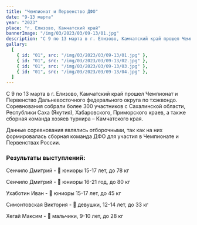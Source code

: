 ```yaml
---
title: "Чемпионат и Первенство ДФО"
date: "9-13 марта"
year: "2023"
place: "г. Елизово, Камчатский край"
bannerImage: "/img/03/2023/03/09-13/01.jpg"
description: "С 9 по 13 марта в г. Елизово, Камчатский край прошел Чемпионат и Первенство Дальневосточного федерального округа по тхэквондо. Соревнования собрали более 300 участников с Сахалинской области, Республики Саха (Якутия), Хабаровского, Приморского краев, а также сборная команда хозяев турнира – Камчатского края. Данные соревнования являлись отборочными, так как на них формировалась сборная команда ДФО для участия в Чемпионате и Первенствах России. "
gallary:
  [
    { id: "01", src: "/img/03/2023/03/09-13/01.jpg" },
    { id: "01", src: "/img/03/2023/03/09-13/02.jpg" },
    { id: "01", src: "/img/03/2023/03/09-13/03.jpg" },
    { id: "01", src: "/img/03/2023/03/09-13/04.jpg" },
  ]
---
```


С 9 по 13 марта в г. Елизово, Камчатский край прошел Чемпионат и Первенство Дальневосточного федерального округа по тхэквондо. Соревнования собрали более 300 участников с Сахалинской области, Республики Саха (Якутия), Хабаровского, Приморского краев, а также сборная команда хозяев турнира – Камчатского края.

Данные соревнования являлись отборочными, так как на них формировалась сборная команда ДФО для участия в Чемпионате и Первенствах России.

### Результаты выступлений:

Сенчило Дмитрий - 🥇 юниоры 15-17 лет, до 78 кг

Сенчило Дмитрий - 🥇 юниоры 16-21 год, до 80 кг

Ухаботин Иван - 🥉 юниоры 15-17 лет, до 45 кг

Симонтовская Виктория - 🥉 девушки, 12-14 лет, до 33 кг

Хегай Максим - 🥈 мальчики, 9-10 лет, до 28 кг
